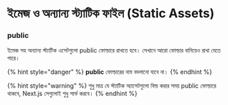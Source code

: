 # ইমেজ ও অন্যান্য স্ট্যাটিক ফাইল \(Static Assets\)

### public

ইমেজ সহ অন্যান্য স্ট্যাটিক এসেটগুলো public ফোল্ডারে রাখতে হবে। সেখানে আরো ফোল্ডার বানিয়েও রাখা যেতে পারে।

{% hint style="danger" %}
**public** ফোল্ডারের নাম বদলানো যাবে না।
{% endhint %}

{% hint style="warning" %}
শুধু মাত্র যে স্ট্যাটিক অ্যাসেটগুলো বিল্ড করার সময় public ফোল্ডারে থাকবে, Next.js সেগুলোই শুধু সার্ভ করবে।
{% endhint %}



